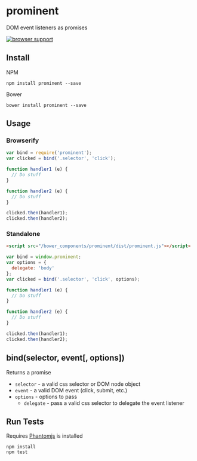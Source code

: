 # prominent
 
DOM event listeners as promises

[![browser support](https://ci.testling.com/scottcorgan/prominent.png)](https://ci.testling.com/scottcorgan/prominent)
 
## Install
 
NPM 

```
npm install prominent --save
```

Bower

```
bower install prominent --save
```

## Usage
 
### Browserify

```js
var bind = require('prominent');
var clicked = bind('.selector', 'click');

function handler1 (e) {
  // Do stuff
}

function handler2 (e) {
  // Do stuff
}

clicked.then(handler1);
clicked.then(handler2);
```

### Standalone

```html
<script src="/bower_components/prominent/dist/prominent.js"></script>
```

```js
var bind = window.prominent;
var options = {
  delegate: 'body'
};
var clicked = bind('.selector', 'click', options);

function handler1 (e) {
  // Do stuff
}

function handler2 (e) {
  // Do stuff
}

clicked.then(handler1);
clicked.then(handler2);
```

## bind(selector, event[, options])

Returns a promise

* `selector` - a valid css selector or DOM node object
* `event` - a valid DOM event (click, submit, etc.)
* `options` - options to pass
  * `delegate` - pass a valid css selector to delegate the event listener
 
## Run Tests
 
Requires [Phantomjs](http://phantomjs.org/download.html) is installed
 
```
npm install
npm test
```